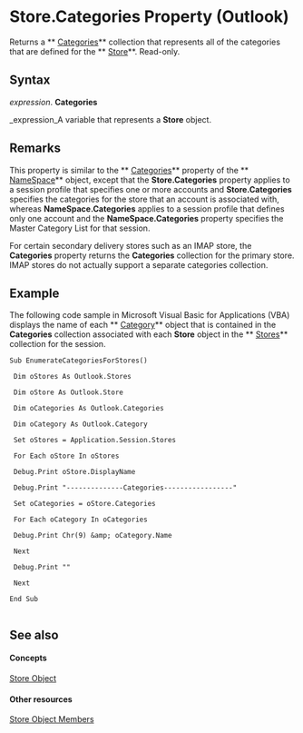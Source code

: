 
# Store.Categories Property (Outlook)

Returns a  ** [Categories](319efa26-269d-9f2f-c8ec-33082e80a9e2.md)** collection that represents all of the categories that are defined for the ** [Store](1eb22fe9-8849-7476-5388-2515b48591b9.md)**. Read-only.


## Syntax

 _expression_. **Categories**

 _expression_A variable that represents a  **Store** object.


## Remarks

This property is similar to the  ** [Categories](3963afca-3a7e-38d7-1347-7e1467be3a10.md)** property of the ** [NameSpace](f0dcaa19-07f5-5d42-a3bf-2e42b7885644.md)** object, except that the **Store.Categories** property applies to a session profile that specifies one or more accounts and **Store.Categories** specifies the categories for the store that an account is associated with, whereas **NameSpace.Categories** applies to a session profile that defines only one account and the **NameSpace.Categories** property specifies the Master Category List for that session.

For certain secondary delivery stores such as an IMAP store, the  **Categories** property returns the **Categories** collection for the primary store. IMAP stores do not actually support a separate categories collection.


## Example

The following code sample in Microsoft Visual Basic for Applications (VBA) displays the name of each  ** [Category](143ef095-54b0-cbe2-e356-632029061ac2.md)** object that is contained in the **Categories** collection associated with each **Store** object in the ** [Stores](8915a8e4-9c22-21d5-c492-051d393ce5f7.md)** collection for the session.


```
Sub EnumerateCategoriesForStores() 
 
 Dim oStores As Outlook.Stores 
 
 Dim oStore As Outlook.Store 
 
 Dim oCategories As Outlook.Categories 
 
 Dim oCategory As Outlook.Category 
 
 Set oStores = Application.Session.Stores 
 
 For Each oStore In oStores 
 
 Debug.Print oStore.DisplayName 
 
 Debug.Print "--------------Categories-----------------" 
 
 Set oCategories = oStore.Categories 
 
 For Each oCategory In oCategories 
 
 Debug.Print Chr(9) &amp; oCategory.Name 
 
 Next 
 
 Debug.Print "" 
 
 Next 
 
End Sub 
 

```


## See also


#### Concepts


 [Store Object](1eb22fe9-8849-7476-5388-2515b48591b9.md)
#### Other resources


 [Store Object Members](84c1d423-e507-0b3b-6570-33829b94be04.md)
